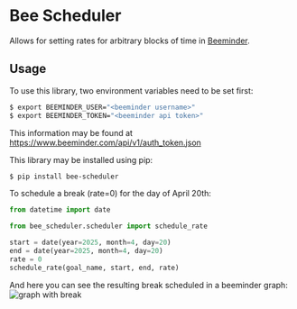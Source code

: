 # Bee Scheduler

Allows for setting rates for arbitrary blocks of time in [Beeminder](https://www.beeminder.com).

## Usage

To use this library, two environment variables need to be set first:
```bash
$ export BEEMINDER_USER="<beeminder username>"
$ export BEEMINDER_TOKEN="<beeminder api token>"
```

This information may be found at https://www.beeminder.com/api/v1/auth_token.json

This library may be installed using pip:
```bash
$ pip install bee-scheduler
```

To schedule a break (rate=0) for the day of April 20th:
```python
from datetime import date

from bee_scheduler.scheduler import schedule_rate

start = date(year=2025, month=4, day=20)
end = date(year=2025, month=4, day=20)
rate = 0
schedule_rate(goal_name, start, end, rate)
```

And here you can see the resulting break scheduled in a beeminder graph:
![graph with break](https://files.maxtrussell.net/share/3e251cf9-a9bd-48c9-b705-d0cebc131493)
